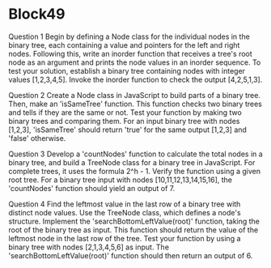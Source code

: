 # Block49

Question 1
Begin by defining a Node class for the individual nodes in the binary tree, each containing a value and pointers for the left and right nodes. Following this, write an inorder function that receives a tree's root node as an argument and prints the node values in an inorder sequence. To test your solution, establish a binary tree containing nodes with integer values [1,2,3,4,5]. Invoke the inorder function to check the output [4,2,5,1,3]. 


Question 2
Create a Node class in JavaScript to build parts of a binary tree. Then, make an 'isSameTree' function. This function checks two binary trees and tells if they are the same or not. Test your function by making two binary trees and comparing them. For an input binary tree with nodes [1,2,3], 'isSameTree' should return 'true' for the same output [1,2,3] and 'false' otherwise. 


Question 3
Develop a 'countNodes' function to calculate the total nodes in a binary tree, and build a TreeNode class for a binary tree in JavaScript. For complete trees, it uses the formula 2^h - 1. Verify the function using a given root tree. For a binary tree input with nodes [10,11,12,13,14,15,16], the 'countNodes' function should yield an output of 7.


Question 4
Find the leftmost value in the last row of a binary tree with distinct node values. Use the TreeNode class, which defines a node's structure. Implement the 'searchBottomLeftValue(root)' function, taking the root of the binary tree as input. This function should return the value of the leftmost node in the last row of the tree. Test your function by using a binary tree with nodes [2,1,3,4,5,6] as input. The 'searchBottomLeftValue(root)' function should then return an output of 6.
